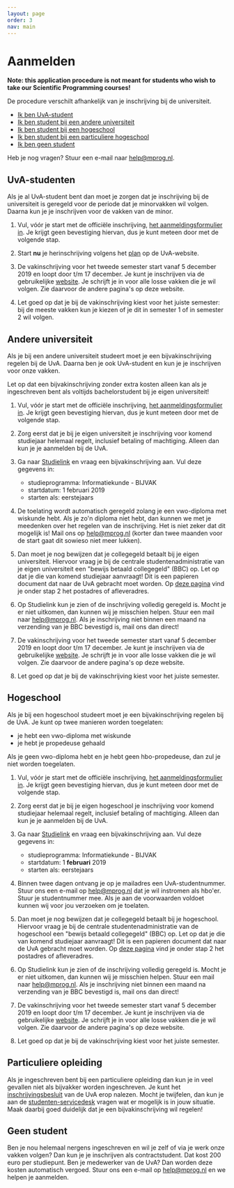 ```yaml
---
layout: page
order: 3
nav: main
---
```



# Aanmelden

**Note: this application procedure is not meant for students who wish to take our Scientific Programming courses!**

De procedure verschilt afhankelijk van je inschrijving bij de universiteit.

- [Ik ben UvA-student](#uva-studenten)
- [Ik ben student bij een andere universiteit](#andere-universiteit)
- [Ik ben student bij een hogeschool](#hogeschool)
- [Ik ben student bij een particuliere hogeschool](#particuliere-opleiding)
- [Ik ben geen student](#geen-student)

Heb je nog vragen? Stuur een e-mail naar <help@mprog.nl>.

## UvA-studenten

Als je al UvA-student bent dan moet je zorgen dat je inschrijving bij de universiteit is geregeld voor de periode dat je minorvakken wil volgen. Daarna kun je je inschrijven voor de vakken van de minor.

1. Vul, vóór je start met de officiële inschrijving, [het aanmeldingsformulier in](https://forms.gle/9GhCXuD2bwutnMo57). Je krijgt geen bevestiging hiervan, dus je kunt meteen door met de volgende stap.

2. Start **nu** je herinschrijving volgens het [plan](https://student.uva.nl/content/az/herinschrijven/herinschrijven.html) op de UvA-website.

3. De vakinschrijving voor het tweede semester start vanaf 5 december 2019 en loopt door t/m 17 december. Je kunt je inschrijven via de gebruikelijke [website](https://www.uva.nl/vakaanmelden). Je schrijft je in voor alle losse vakken die je wil volgen. Zie daarvoor de andere pagina's op deze website.

4. Let goed op dat je bij de vakinschrijving kiest voor het juiste semester: bij de meeste vakken kun je kiezen of je dit in semester 1 of in semester 2 wil volgen.

<!-- sem2: 5 december-17 december -->

## Andere universiteit

Als je bij een andere universiteit studeert moet je een bijvakinschrijving regelen bij de UvA. Daarna ben je ook UvA-student en kun je je inschrijven voor onze vakken.

Let op dat een bijvakinschrijving zonder extra kosten alleen kan als je ingeschreven bent als voltijds bachelorstudent bij je eigen universiteit!

1. Vul, vóór je start met de officiële inschrijving, [het aanmeldingsformulier in](https://forms.gle/9GhCXuD2bwutnMo57). Je krijgt geen bevestiging hiervan, dus je kunt meteen door met de volgende stap.

1. Zorg eerst dat je bij je eigen universiteit je inschrijving voor komend studiejaar helemaal regelt, inclusief betaling of machtiging. Alleen dan kun je je aanmelden bij de UvA.

2. Ga naar [Studielink](http://uva.studielink.nl) en vraag een bijvakinschrijving aan. Vul deze gegevens in:

    - studieprogramma: Informatiekunde - BIJVAK
    - startdatum: 1 februari 2019
    - starten als: eerstejaars

3. De toelating wordt automatisch geregeld zolang je een vwo-diploma met wiskunde hebt. Als je zo'n diploma niet hebt, dan kunnen we met je meedenken over het regelen van de inschrijving. Het is niet zeker dat dit mogelijk is! Mail ons op <help@mprog.nl> (korter dan twee maanden voor de start gaat dit sowieso niet meer lukken).

4. Dan moet je nog bewijzen dat je collegegeld betaalt bij je eigen universiteit. Hiervoor vraag je bij de centrale studentenadministratie van je eigen universiteit een "bewijs betaald collegegeld" (BBC) op. Let op dat je die van komend studiejaar aanvraagt! Dit is een papieren document dat naar de UvA gebracht moet worden. Op [deze pagina](https://www.uva.nl/bijvak) vind je onder stap 2 het postadres of afleveradres.

5. Op Studielink kun je zien of de inschrijving volledig geregeld is. Mocht je er niet uitkomen, dan kunnen wij je misschien helpen. Stuur een mail naar <help@mprog.nl>. Als je inschrijving niet binnen een maand na verzending van je BBC bevestigd is, mail ons dan direct!

3. De vakinschrijving voor het tweede semester start vanaf 5 december 2019 en loopt door t/m 17 december. Je kunt je inschrijven via de gebruikelijke [website](https://www.uva.nl/vakaanmelden). Je schrijft je in voor alle losse vakken die je wil volgen. Zie daarvoor de andere pagina's op deze website.

7. Let goed op dat je bij de vakinschrijving kiest voor het juiste semester.

## Hogeschool

Als je bij een hogeschool studeert moet je een bijvakinschrijving regelen bij de UvA. Je kunt op twee manieren worden toegelaten:

- je hebt een vwo-diploma met wiskunde
- je hebt je propedeuse gehaald

Als je geen vwo-diploma hebt en je hebt geen hbo-propedeuse, dan zul je niet worden toegelaten.

1. Vul, vóór je start met de officiële inschrijving, [het aanmeldingsformulier in](https://forms.gle/9GhCXuD2bwutnMo57). Je krijgt geen bevestiging hiervan, dus je kunt meteen door met de volgende stap.

1. Zorg eerst dat je bij je eigen hogeschool je inschrijving voor komend studiejaar helemaal regelt, inclusief betaling of machtiging. Alleen dan kun je je aanmelden bij de UvA.

2. Ga naar [Studielink](http://uva.studielink.nl) en vraag een bijvakinschrijving aan. Vul deze gegevens in:

    - studieprogramma: Informatiekunde - BIJVAK
    - startdatum: 1 **februari** 2019
    - starten als: eerstejaars

3. Binnen twee dagen ontvang je op je mailadres een UvA-studentnummer. Stuur ons een e-mail op <help@mprog.nl> dat je wil instromen als hbo'er. Stuur je studentnummer mee. Als je aan de voorwaarden voldoet kunnen wij voor jou verzoeken om je toelaten.

4. Dan moet je nog bewijzen dat je collegegeld betaalt bij je hogeschool. Hiervoor vraag je bij de centrale studentenadministratie van de hogeschool een "bewijs betaald collegegeld" (BBC) op. Let op dat je die van komend studiejaar aanvraagt! Dit is een papieren document dat naar de UvA gebracht moet worden. Op [deze pagina](https://www.uva.nl/bijvak) vind je onder stap 2 het postadres of afleveradres.

5. Op Studielink kun je zien of de inschrijving volledig geregeld is. Mocht je er niet uitkomen, dan kunnen wij je misschien helpen. Stuur een mail naar <help@mprog.nl>. Als je inschrijving niet binnen een maand na verzending van je BBC bevestigd is, mail ons dan direct!

3. De vakinschrijving voor het tweede semester start vanaf 5 december 2019 en loopt door t/m 17 december. Je kunt je inschrijven via de gebruikelijke [website](https://www.uva.nl/vakaanmelden). Je schrijft je in voor alle losse vakken die je wil volgen. Zie daarvoor de andere pagina's op deze website.

7. Let goed op dat je bij de vakinschrijving kiest voor het juiste semester.

## Particuliere opleiding

Als je ingeschreven bent bij een particuliere opleiding dan kun je in veel gevallen niet als bijvakker worden ingeschreven. Je kunt het [inschrijvingsbesluit](https://www.uva.nl/binaries/content/assets/uva/nl/over-de-uva/over-de-uva/regelingen-en-regelementen/onderwijs/def-isb-2018-2019-versie-9a.pdf) van de UvA erop nalezen. Mocht je twijfelen, dan kun je aan de [studenten-servicedesk](https://student.uva.nl/contact-en-locaties/central-student-service-desk/central-student-service-desk.html) vragen wat er mogelijk is in jouw situatie. Maak daarbij goed duidelijk dat je een bijvakinschrijving wil regelen!

## Geen student

Ben je nou helemaal nergens ingeschreven en wil je zelf of via je werk onze vakken volgen? Dan kun je je inschrijven als contractstudent. Dat kost 200 euro per studiepunt. Ben je medewerker van de UvA? Dan worden deze kosten automatisch vergoed. Stuur ons een e-mail op <help@mprog.nl> en we helpen je aanmelden.

